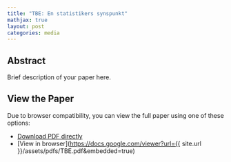 ```yaml
---
title: "TBE: En statistikers synspunkt"
mathjax: true
layout: post
categories: media
---
```


## Abstract
Brief description of your paper here.

## View the Paper
Due to browser compatibility, you can view the full paper using one of these options:

- [Download PDF directly](/assets/pdfs/TBE.pdf)
- [View in browser](https://docs.google.com/viewer?url={{ site.url }}/assets/pdfs/TBE.pdf&embedded=true)
